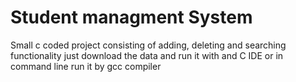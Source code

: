 # Student managment System
Small c coded project consisting of adding, deleting and searching functionality
just download the data
and run it with and C IDE or in command line run it by gcc compiler
